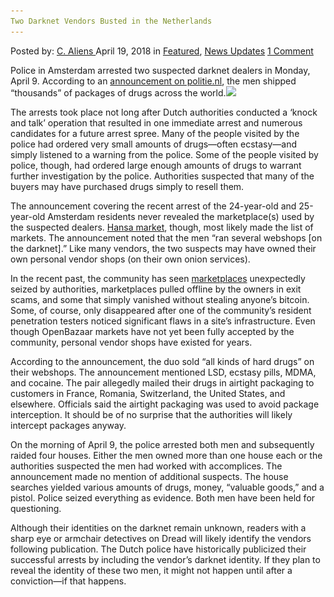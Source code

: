 ```yaml
---
Two Darknet Vendors Busted in the Netherlands
---
```

<article class="post-listing post-25420 post type-post status-publish format-standard has-post-thumbnail hentry 
 tag-busted tag-darknet tag-netherlands tag-vendors">
<div class="post-inner">
<span>Posted by: <a href="https://www.deepdotweb.com/author/caliens/" title="">C. Aliens </a></span>
<span>April 19, 2018</span>
<span>in <a href="https://www.deepdotweb.com/category/deepdot-news/" rel="category tag">Featured</a>, <a href="https://www.deepdotweb.com/category/news-updates/" rel="category tag">News Updates</a></span>
<span><a href="https://www.deepdotweb.com/2018/04/19/two-darknet-vendors-busted-in-the-netherlands/#comments">1 Comment</a></span>


<p>Police in Amsterdam arrested two suspected darknet dealers in Monday, April 9. According to an <a href="https://www.politie.nl/nieuws/2018/april/9/11-mannen-opgepakt-voor-het-runnen-van-een-drugspostoderbedrijf.html">announcement on politie.nl</a>, the men shipped “thousands” of packages of drugs across the world.<img class="wp-image-25421 aligncenter" src="/imgs/2018/04/word-image-41.jpeg" srcset="/imgs/2018/04/word-image-41.jpeg 660w, /imgs/2018/04/word-image-41-300x150.jpeg 300w" sizes="(max-width: 660px) 100vw, 660px" /></p>
<p>The arrests took place not long after Dutch authorities conducted a &#8216;knock and talk’ operation that resulted in one immediate arrest and numerous candidates for a future arrest spree. Many of the people visited by the police had ordered very small amounts of drugs—often ecstasy—and simply listened to a warning from the police. Some of the people visited by police, though, had ordered large enough amounts of drugs to warrant further investigation by the police. Authorities suspected that many of the buyers may have purchased drugs simply to resell them.</p>
<p>The announcement covering the recent arrest of the 24-year-old and 25-year-old Amsterdam residents never revealed the marketplace(s) used by the suspected dealers. <a href="https://www.deepdotweb.com/marketplace-directory/listing/hansa-market">Hansa market</a>, though, most likely made the list of markets. The announcement noted that the men “ran several webshops [on the darknet].” Like many vendors, the two suspects may have owned their own personal vendor shops (on their own onion services).</p>
<p>In the recent past, the community has seen <a href="https://www.deepdotweb.com/marketplace-directory/categories/markets">marketplaces</a> unexpectedly seized by authorities, marketplaces pulled offline by the owners in exit scams, and some that simply vanished without stealing anyone&#8217;s bitcoin. Some, of course, only disappeared after one of the community’s resident penetration testers noticed significant flaws in a site’s infrastructure. Even though OpenBazaar markets have not yet been fully accepted by the community, personal vendor shops have existed for years.</p>
<p>According to the announcement, the duo sold “all kinds of hard drugs” on their webshops. The announcement mentioned LSD, ecstasy pills, MDMA, and cocaine. The pair allegedly mailed their drugs in airtight packaging to customers in France, Romania, Switzerland, the United States, and elsewhere. Officials said the airtight packaging was used to avoid package interception. It should be of no surprise that the authorities will likely intercept packages anyway.</p>
<p>On the morning of April 9, the police arrested both men and subsequently raided four houses. Either the men owned more than one house each or the authorities suspected the men had worked with accomplices. The announcement made no mention of additional suspects. The house searches yielded various amounts of drugs, money, “valuable goods,” and a pistol. Police seized everything as evidence. Both men have been held for questioning.</p>
<p>Although their identities on the darknet remain unknown, readers with a sharp eye or armchair detectives on Dread will likely identify the vendors following publication. The Dutch police have historically publicized their successful arrests by including the vendor’s darknet identity. If they plan to reveal the identity of these two men, it might not happen until after a conviction—if that happens.</p>
</div>
<span style="display:none"><a href="https://www.deepdotweb.com/tag/busted/" rel="tag">busted</a> <a href="https://www.deepdotweb.com/tag/darknet/" rel="tag">darknet</a> <a href="https://www.deepdotweb.com/tag/netherlands/" rel="tag">netherlands</a> <a href="https://www.deepdotweb.com/tag/vendors/" rel="tag">vendors</a></span> <span style="display:none" class="updated">2018-04-19<a href="https://www.deepdotweb.com/author/caliens/" title="Posts by C. Aliens" rel="author">C. Aliens</a></strong></div>
</div>
</article>

